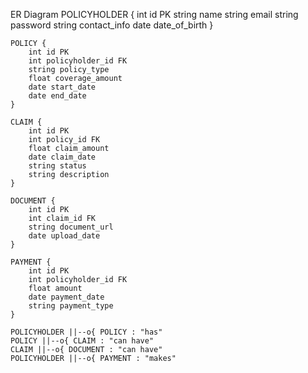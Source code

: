 ER Diagram
    POLICYHOLDER {
        int id PK
        string name
        string email
        string password
        string contact_info
        date date_of_birth
    }
    
    POLICY {
        int id PK
        int policyholder_id FK
        string policy_type
        float coverage_amount
        date start_date
        date end_date
    }
    
    CLAIM {
        int id PK
        int policy_id FK
        float claim_amount
        date claim_date
        string status
        string description
    }
    
    DOCUMENT {
        int id PK
        int claim_id FK
        string document_url
        date upload_date
    }
    
    PAYMENT {
        int id PK
        int policyholder_id FK
        float amount
        date payment_date
        string payment_type
    }

    POLICYHOLDER ||--o{ POLICY : "has"
    POLICY ||--o{ CLAIM : "can have"
    CLAIM ||--o{ DOCUMENT : "can have"
    POLICYHOLDER ||--o{ PAYMENT : "makes"
